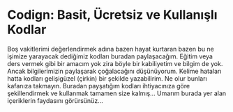 # Codign: Basit, Ücretsiz ve Kullanışlı Kodlar
Boş vakitlerimi değerlendirmek adına bazen hayat kurtaran bazen bu ne işimize yarayacak dediğimiz kodları buradan paylaşacağım. Eğitim veya ders vermek gibi bir amacım yok zira böyle bir kabiliyetim ve bilgim de yok. Ancak bilgilerimizin paylaşarak çoğalacağını düşünüyorum. Kelime hataları hatta kodları gelişigüzel (çirkin) bir şekilde yazabilirim. Ne olur bunları kafanıza takmayın. Buradan payşatığım kodları ihtiyacınıza göre şekillendirmek ve kullanmak tamamen size kalmış...
Umarım burada yer alan içeriklerin faydasını görürsünüz...
